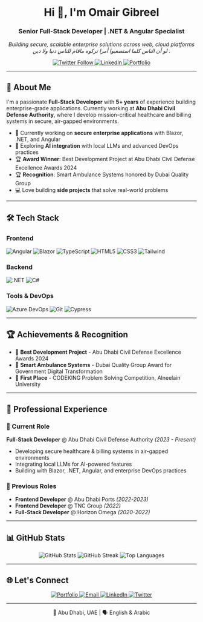 <div align="center">
  <h1>Hi 👋, I'm Omair Gibreel</h1>
  <h3>Senior Full-Stack Developer | .NET & Angular Specialist</h3>
  
  <p>
    <em>Building secure, scalable enterprise solutions across web,  cloud platforms</em>
    <br/>
    <em>لو أن الناس كلما استصعبوا أمرا تركوه ماقام للناس دنيا ولا دين .</em>
  </p>

  <a href="https://twitter.com/comrade96">
    <img src="https://img.shields.io/twitter/follow/comrade96?logo=twitter&style=for-the-badge" alt="Twitter Follow" />
  </a>
  <a href="https://linkedin.com/in/omair-gibreel">
    <img src="https://img.shields.io/badge/-LinkedIn-0077B5?style=for-the-badge&logo=linkedin&logoColor=white" alt="LinkedIn" />
  </a>
  <a href="https://omir.dev">
    <img src="https://img.shields.io/badge/Portfolio-FF5722?style=for-the-badge&logo=firefox&logoColor=white" alt="Portfolio" />
  </a>
</div>

---

## 🚀 About Me

I'm a passionate **Full-Stack Developer** with **5+ years** of experience building enterprise-grade applications. Currently working at **Abu Dhabi Civil Defense Authority**, where I develop mission-critical healthcare and billing systems in secure, air-gapped environments.

- 🔭 Currently working on **secure enterprise applications** with Blazor, .NET, and Angular
- 🌱 Exploring **AI integration** with local LLMs and advanced DevOps practices
- 🏆 **Award Winner**: Best Development Project at Abu Dhabi Civil Defense Excellence Awards 2024
- 🏆 **Recognition**: Smart Ambulance Systems honored by Dubai Quality Group
- 💻 Love building **side projects** that solve real-world problems 

---

## 🛠️ Tech Stack

### Frontend
![Angular](https://img.shields.io/badge/Angular-DD0031?style=for-the-badge&logo=angular&logoColor=white)
![Blazor](https://img.shields.io/badge/Blazor-512BD4?style=for-the-badge&logo=blazor&logoColor=white)
![TypeScript](https://img.shields.io/badge/TypeScript-007ACC?style=for-the-badge&logo=typescript&logoColor=white)
![HTML5](https://img.shields.io/badge/HTML5-E34F26?style=for-the-badge&logo=html5&logoColor=white)
![CSS3](https://img.shields.io/badge/CSS3-1572B6?style=for-the-badge&logo=css3&logoColor=white)
![Tailwind](https://img.shields.io/badge/Tailwind_CSS-38B2AC?style=for-the-badge&logo=tailwind-css&logoColor=white)

### Backend
![.NET](https://img.shields.io/badge/.NET-512BD4?style=for-the-badge&logo=dotnet&logoColor=white)
![C#](https://img.shields.io/badge/C%23-239120?style=for-the-badge&logo=c-sharp&logoColor=white)

### Tools & DevOps
![Azure DevOps](https://img.shields.io/badge/Azure_DevOps-0078D4?style=for-the-badge&logo=azure-devops&logoColor=white)
![Git](https://img.shields.io/badge/Git-F05032?style=for-the-badge&logo=git&logoColor=white)
![Cypress](https://img.shields.io/badge/Cypress-17202C?style=for-the-badge&logo=cypress&logoColor=white)

---

## 🏆 Achievements & Recognition

- 🥇 **Best Development Project** - Abu Dhabi Civil Defense Excellence Awards 2024
- 🏅 **Smart Ambulance Systems** - Dubai Quality Group Award for Government Digital Transformation
- 🥇 **First Place** - CODEKING Problem Solving Competition, Alneelain University

---

## 💼 Professional Experience

### 🏢 Current Role
**Full-Stack Developer** @ Abu Dhabi Civil Defense Authority *(2023 - Present)*
- Developing secure healthcare & billing systems in air-gapped environments
- Integrating local LLMs for AI-powered features
- Building with Blazor, .NET, Angular, and enterprise DevOps practices

### 🚢 Previous Roles
- **Frontend Developer** @ Abu Dhabi Ports *(2022-2023)*
- **Frontend Developer** @ TNC Group *(2022)*
- **Full-Stack Developer** @ Horizon Omega *(2020-2022)*

---

## 📊 GitHub Stats

<div align="center">
  <img src="https://github-readme-stats.vercel.app/api?username=comrade1996&show_icons=true&theme=radical&hide_border=true&count_private=true" alt="GitHub Stats" />
  
  <img src="https://github-readme-streak-stats.herokuapp.com/?user=comrade1996&theme=radical&hide_border=true" alt="GitHub Streak" />
  
  <img src="https://github-readme-stats.vercel.app/api/top-langs/?username=comrade1996&layout=compact&theme=radical&hide_border=true" alt="Top Languages" />
</div>

---

## 🌐 Let's Connect

<div align="center">
  <a href="https://omir.dev">
    <img src="https://img.shields.io/badge/Portfolio-Visit%20My%20Website-FF5722?style=for-the-badge&logo=firefox&logoColor=white" alt="Portfolio" />
  </a>
  <a href="mailto:omirgibreel7@gmail.com">
    <img src="https://img.shields.io/badge/Email-Contact%20Me-D14836?style=for-the-badge&logo=gmail&logoColor=white" alt="Email" />
  </a>
  <a href="https://linkedin.com/in/omair-gibreel">
    <img src="https://img.shields.io/badge/LinkedIn-Connect-0077B5?style=for-the-badge&logo=linkedin&logoColor=white" alt="LinkedIn" />
  </a>
  <a href="https://twitter.com/comrade96">
    <img src="https://img.shields.io/badge/Twitter-Follow-1DA1F2?style=for-the-badge&logo=twitter&logoColor=white" alt="Twitter" />
  </a>
</div>

---

<div align="center"> 
  <p>📍 Abu Dhabi, UAE | 🗣️ English & Arabic</p>
</div>
